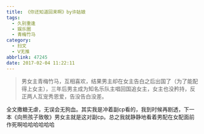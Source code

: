 ```yaml
---
title: 《你还知道回来啊》by许姑娘
tags:
  - 久别重逢
  - 娱乐圈
  - 青梅竹马
category:
  - 扫文
  - Ⅴ无推
abbrlink: 47245
date: 2017-02-04 11:22:11
---
```

<meta name="referrer" content="no-referrer" />

> 男女主青梅竹马，互相喜欢，结果男主却在女主告白之后出国了（为了能配得上女主），三年后男主成为知名乐队主唱回国追女主，女主也没矜持，反正两人互宠秀恩爱，告没告白没差。

<!-- more -->

全文撒糖无虐，无误会无狗血。其实我是冲着副cp看的，我到时候再剧透，下一本《向熊孩子致敬》男女主就是这对副cp。总之我就静静地看着男配在女配面前作死啊哈哈哈哈哈哈